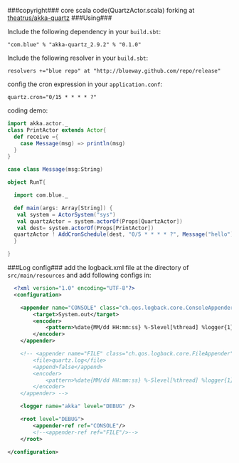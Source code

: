 ###copyright###
core scala code(QuartzActor.scala) forking at [theatrus/akka-quartz](https://github.com/theatrus/akka-quartz)
###Using###

Include the following dependency in your `build.sbt`:

    "com.blue" % "akka-quartz_2.9.2" % "0.1.0"

Include the following resolver in your `build.sbt`:
    
    resolvers +="blue repo" at "http://blueway.github.com/repo/release"

config the cron expression in your `application.conf`:
    
    quartz.cron="0/15 * * * * ?"

coding demo:

```scala
import akka.actor._
class PrintActor extends Actor{
  def receive ={
    case Message(msg) => println(msg)
  }
}

case class Message(msg:String)

object RunT{

  import com.blue._

  def main(args: Array[String]) {
   val system = ActorSystem("sys") 
   val quartzActor = system.actorOf(Props[QuartzActor])
   val dest= system.actorOf(Props[PrintActor])
  quartzActor ! AddCronSchedule(dest, "0/5 * * * * ?", Message("hello"))
  }

}

```

###Log config###
add the logback.xml file at the directory of `src/main/resources`
and add following configs in:  

```xml
  <?xml version="1.0" encoding="UTF-8"?>
  <configuration>

    <appender name="CONSOLE" class="ch.qos.logback.core.ConsoleAppender">
        <target>System.out</target>
        <encoder>
            <pattern>%date{MM/dd HH:mm:ss} %-5level[%thread] %logger{1} - %msg%n</pattern>
        </encoder>
    </appender>

    <!-- <appender name="FILE" class="ch.qos.logback.core.FileAppender">
        <file>quartz.log</file>
        <append>false</append>
        <encoder>
            <pattern>%date{MM/dd HH:mm:ss} %-5level[%thread] %logger{1} - %msg%n</pattern>
        </encoder>
    </appender> -->

    <logger name="akka" level="DEBUG" />

    <root level="DEBUG">
        <appender-ref ref="CONSOLE"/>
        <!--<appender-ref ref="FILE"/>-->
    </root>

</configuration>
```
